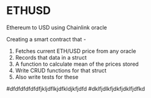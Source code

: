 # ETHUSD
Ethereum to USD using Chainlink oracle

Creating a smart contract that - 

1. Fetches current ETH/USD price from any oracle
2. Records that data in a struct
3. A function to calculate mean of the prices stored 
4. Write CRUD functions for that struct
5. Also write tests for these

#dfdfdfdfdfdfjkljdflkjdfkldjkfjdfd
#dklfjdlkfjdkfjdklfjdfkd
